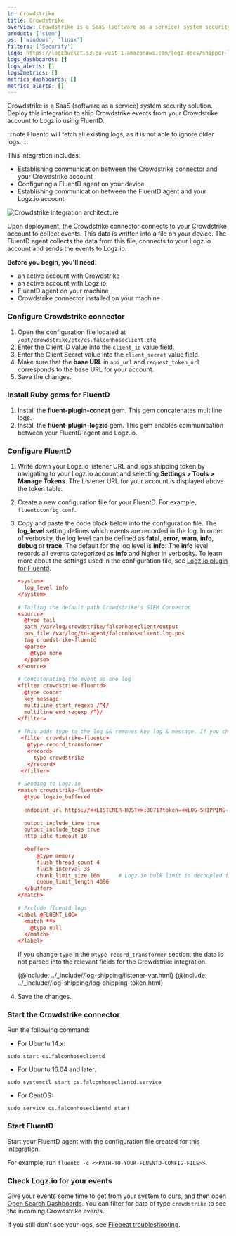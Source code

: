 ```yaml
---
id: Crowdstrike
title: Crowdstrike
overview: Crowdstrike is a SaaS (software as a service) system security solution. Deploy this integration to ship Crowdstrike events from your Crowdstrike account to Logz.io using FluentD.
product: ['siem']
os: ['windows', 'linux']
filters: ['Security']
logo: https://logzbucket.s3.eu-west-1.amazonaws.com/logz-docs/shipper-logos/crowdstrike-logo.svg
logs_dashboards: []
logs_alerts: []
logs2metrics: []
metrics_dashboards: []
metrics_alerts: []
---
```


 

Crowdstrike is a SaaS (software as a service) system security solution. Deploy this integration to ship Crowdstrike events from your Crowdstrike account to Logz.io using FluentD.

:::note
Fluentd will fetch all existing logs, as it is not able to ignore older logs.
:::
 

This integration includes:


* Establishing communication between the Crowdstrike connector and your Crowdstrike account
* Configuring a FluentD agent on your device
* Establishing communication between the FluentD agent and your Logz.io account

![Crowdstrike integration architecture](https://dytvr9ot2sszz.cloudfront.net/logz-docs/crowdstrike/crowdstrike-hla-final.png)

Upon deployment, the Crowdstrike connector connects to your Crowdstrike account to collect events. This data is written into a file on your device. The FluentD agent collects the data from this file, connects to your Logz.io account and sends the events to Logz.io.
 

**Before you begin, you'll need**: 

* an active account with Crowdstrike
* an active account with Logz.io
* FluentD agent on your machine
* Crowdstrike connector installed on your machine


 


### Configure Crowdstrike connector


1. Open the configuration file located at `/opt/crowdstrike/etc/cs.falconhoseclient.cfg`.
2. Enter the Client ID value into the `client_id` value field.
3. Enter the Client Secret value into the `client_secret` value field.
4. Make sure that the **base URL** in `api_url` and `request_token_url` corresponds to the base URL for your account.
5. Save the changes.


### Install Ruby gems for FluentD

1. Install the **fluent-plugin-concat** gem. This gem concatenates multiline logs.
2. Install the **fluent-plugin-logzio** gem. This gem enables communication between your FluentD agent and Logz.io.


### Configure FluentD

1. Write down your Logz.io listener URL and logs shipping token by navigating to your Logz.io account and selecting **Settings > Tools > Manage Tokens**. The Listener URL for your account is displayed above the token table.
2. Create a new configuration file for your FluentD. For example, `fluentdconfig.conf`.
3. Copy and paste the code block below into the configuration file. The **log_level** setting defines which events are recorded in the log. In order of verbosity, the log level can be defined as **fatal**, **error**, **warn**, **info**, **debug** or **trace**.  The default for the log level is **info**: The **info** level records all events categorized as **info** and higher in verbosity. To learn more about the settings used in the configuration file, see [Logz.io plugin for Fluentd](https://github.com/logzio/fluent-plugin-logzio).
   

   ```conf
   <system>
     log_level info
   </system>
   ​
   # Tailing the default path Crowdstrike's SIEM Connector
   <source>
     @type tail
     path /var/log/crowdstrike/falconhoseclient/output
     pos_file /var/log/td-agent/falconhoseclient.log.pos
     tag crowdstrike-fluentd
     <parse>
       @type none
     </parse>
   </source>
   ​
   # Concatenating the event as one log
   <filter crowdstrike-fluentd>
     @type concat
     key message
     multiline_start_regexp /^{/
     multiline_end_regexp /^}/
   </filter>
   ​
   # This adds type to the log && removes key log & message. If you change the type in this code section, the data is not parsed into the relevant fields for the Crowdstrike integration.
    <filter crowdstrike-fluentd>
      @type record_transformer
      <record>
        type crowdstrike
      </record>
    </filter>
   ​
   # Sending to Logz.io
   <match crowdstrike-fluentd>
     @type logzio_buffered
   ​
     endpoint_url https://<<LISTENER-HOST>>:8071?token=<<LOG-SHIPPING-TOKEN>>
   ​
     output_include_time true
     output_include_tags true
     http_idle_timeout 10
   ​
     <buffer>
         @type memory
         flush_thread_count 4
         flush_interval 3s
         chunk_limit_size 16m      # Logz.io bulk limit is decoupled from chunk_limit_size. Set whatever you want.
         queue_limit_length 4096
     </buffer>
   </match>
   ​
   # Exclude fluentd logs
   <label @FLUENT_LOG>
     <match **>
       @type null
     </match>
   </label>
   ```

   If you change `type` in the `@type record_transformer` section, the data is not parsed into the relevant fields for the Crowdstrike integration.
   
   {@include: ../_include//log-shipping/listener-var.html}
   {@include: ../_include//log-shipping/log-shipping-token.html}
   
4. Save the changes.


### Start the Crowdstrike connector

Run the following command:

* For Ubuntu 14.x:

```shell
sudo start cs.falconhoseclientd
```

* For Ubuntu 16.04 and later:

```shell
sudo systemctl start cs.falconhoseclientd.service
```

* For CentOS:

```shell
sudo service cs.falconhoseclientd start
```


### Start FluentD

Start your FluentD agent with the configuration file created for this integration.

For example, run `fluentd -c <<PATH-TO-YOUR-FLUENTD-CONFIG-FILE>>`. 


### Check Logz.io for your events

Give your events some time to get from your system to ours, and then open [Open Search Dashboards](https://app.logz.io/#/dashboard/osd). You can filter for data of type `crowdstrike` to see the incoming Crowdstrike events.
  
If you still don't see your logs, see [Filebeat troubleshooting](https://docs.logz.io/shipping/log-sources/filebeat.html#troubleshooting).


  
